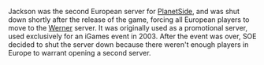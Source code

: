 Jackson was the second European server for
[PlanetSide](PlanetSide.md "wikilink"), and was shut down shortly after the
release of the game, forcing all European players to move to the
[Werner](Werner.md "wikilink") server. It was originally used as a
promotional server, used exclusively for an iGames event in 2003. After
the event was over, SOE decided to shut the server down because there
weren't enough players in Europe to warrant opening a second server.

